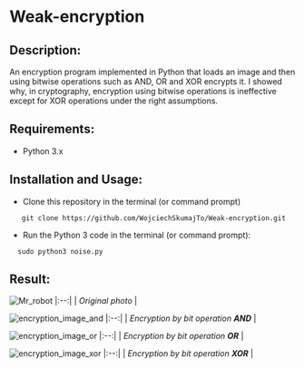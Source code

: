 # Weak-encryption

## Description: 

An encryption program implemented in Python that loads an image and then using bitwise
operations such as AND, OR and XOR encrypts it. I showed why, in cryptography, encryption using
bitwise operations is ineffective except for XOR operations under the right assumptions.

## Requirements:
- Python 3.x

## Installation and Usage:
- Clone this repository in the terminal (or command prompt)
```shell
   git clone https://github.com/WojciechSkumajTo/Weak-encryption.git
```
- Run the Python 3 code in the terminal (or command prompt):
```shell
  sudo python3 noise.py
```
## Result:
![Mr_robot](https://user-images.githubusercontent.com/70896562/220156051-6bfcc731-2844-45a1-9e0c-c48f1a085c93.png)
|:--:| 
| *Original photo* |

![encryption_image_and](https://user-images.githubusercontent.com/70896562/220155348-6335d222-9a77-448d-ab1b-694ade80d98d.png)
|:--:| 
| *Encryption by bit operation **AND*** |

![encryption_image_or](https://user-images.githubusercontent.com/70896562/220155888-83a70c2b-1612-40eb-9b4a-ef7d9d39ed6e.png)
|:--:| 
| *Encryption by bit operation **OR*** |

![encryption_image_xor](https://user-images.githubusercontent.com/70896562/220155979-4edbe020-9cd4-49c1-a701-8ad864f31a7f.png)
|:--:| 
| *Encryption by bit operation **XOR*** |
